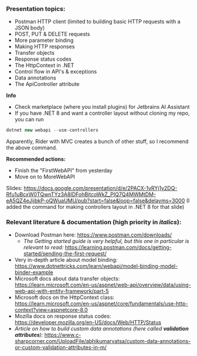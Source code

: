 ### Presentation topics:

- Postman HTTP client (limited to building basic HTTP requests with a JSON body)
- POST, PUT & DELETE requests
- More parameter binding
- Making HTTP responses
- Transfer objects
- Response status codes
- The HttpContext in .NET
- Control flow in API's & exceptions
- Data annotations
- The ApiController attribute

**Info**
- Check marketplace (where you install plugins) for Jetbrains AI Assistant
- If you have .NET 8 and want a controller layout without cloning my repo, you can run 

```c#
dotnet new webapi --use-controllers
```

Apparently, Rider with MVC creates a bunch of other stuff, so I recommend the above command.


**Recommended actions:**
- Finish the "FirstWebAPI" from yesterday
- Move on to MoreWebAPI

Slides: https://docs.google.com/presentation/d/e/2PACX-1vRYj1y2DQ-Rfu1uBcxW0TQwnTYz3A8IDFohBitcoWkZ_PIQ7Q4MWMtDM-eA5QZ4eJijbkP-oQWuaUMU/pub?start=false&loop=false&delayms=3000 (I added the command for making controllers layout in .NET 8 for that slide)

### Relevant literature & documentation (high priority in *italics*):
- Download Postman here: https://www.postman.com/downloads/
    - *The Getting started guide is very helpful, but this one in particular is relevant to read:* https://learning.postman.com/docs/getting-started/sending-the-first-request/
- Very in-depth article about model binding: https://www.dotnettricks.com/learn/webapi/model-binding-model-binder-example
- Microsoft docs about data transfer objects: https://learn.microsoft.com/en-us/aspnet/web-api/overview/data/using-web-api-with-entity-framework/part-5
- Microsoft docs on the HttpContext class: https://learn.microsoft.com/en-us/aspnet/core/fundamentals/use-http-context?view=aspnetcore-8.0
- Mozilla docs on response status codes: https://developer.mozilla.org/en-US/docs/Web/HTTP/Status
- *Article on how to build custom data annotations (here called **validation attributes**):* https://www.c-sharpcorner.com/UploadFile/abhikumarvatsa/custom-data-annotations-or-custom-validation-attributes-in-m/
